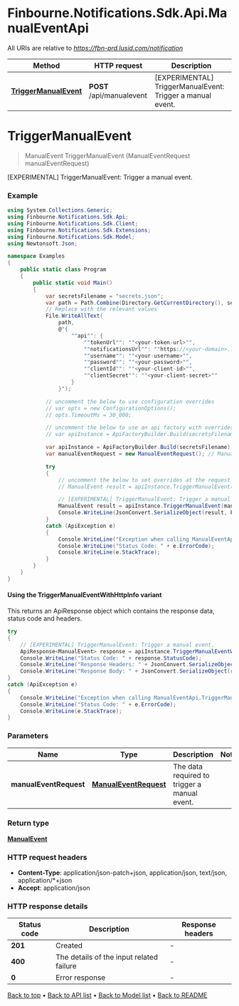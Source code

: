 # Finbourne.Notifications.Sdk.Api.ManualEventApi

All URIs are relative to *https://fbn-prd.lusid.com/notification*

| Method | HTTP request | Description |
|--------|--------------|-------------|
| [**TriggerManualEvent**](ManualEventApi.md#triggermanualevent) | **POST** /api/manualevent | [EXPERIMENTAL] TriggerManualEvent: Trigger a manual event. |

<a id="triggermanualevent"></a>
# **TriggerManualEvent**
> ManualEvent TriggerManualEvent (ManualEventRequest manualEventRequest)

[EXPERIMENTAL] TriggerManualEvent: Trigger a manual event.

### Example
```csharp
using System.Collections.Generic;
using Finbourne.Notifications.Sdk.Api;
using Finbourne.Notifications.Sdk.Client;
using Finbourne.Notifications.Sdk.Extensions;
using Finbourne.Notifications.Sdk.Model;
using Newtonsoft.Json;

namespace Examples
{
    public static class Program
    {
        public static void Main()
        {
            var secretsFilename = "secrets.json";
            var path = Path.Combine(Directory.GetCurrentDirectory(), secretsFilename);
            // Replace with the relevant values
            File.WriteAllText(
                path, 
                @"{
                    ""api"": {
                        ""tokenUrl"": ""<your-token-url>"",
                        ""notificationsUrl"": ""https://<your-domain>.lusid.com/notification"",
                        ""username"": ""<your-username>"",
                        ""password"": ""<your-password>"",
                        ""clientId"": ""<your-client-id>"",
                        ""clientSecret"": ""<your-client-secret>""
                    }
                }");

            // uncomment the below to use configuration overrides
            // var opts = new ConfigurationOptions();
            // opts.TimeoutMs = 30_000;

            // uncomment the below to use an api factory with overrides
            // var apiInstance = ApiFactoryBuilder.Build(secretsFilename, opts: opts).Api<ManualEventApi>();

            var apiInstance = ApiFactoryBuilder.Build(secretsFilename).Api<ManualEventApi>();
            var manualEventRequest = new ManualEventRequest(); // ManualEventRequest | The data required to trigger a manual event.

            try
            {
                // uncomment the below to set overrides at the request level
                // ManualEvent result = apiInstance.TriggerManualEvent(manualEventRequest, opts: opts);

                // [EXPERIMENTAL] TriggerManualEvent: Trigger a manual event.
                ManualEvent result = apiInstance.TriggerManualEvent(manualEventRequest);
                Console.WriteLine(JsonConvert.SerializeObject(result, Formatting.Indented));
            }
            catch (ApiException e)
            {
                Console.WriteLine("Exception when calling ManualEventApi.TriggerManualEvent: " + e.Message);
                Console.WriteLine("Status Code: " + e.ErrorCode);
                Console.WriteLine(e.StackTrace);
            }
        }
    }
}
```

#### Using the TriggerManualEventWithHttpInfo variant
This returns an ApiResponse object which contains the response data, status code and headers.

```csharp
try
{
    // [EXPERIMENTAL] TriggerManualEvent: Trigger a manual event.
    ApiResponse<ManualEvent> response = apiInstance.TriggerManualEventWithHttpInfo(manualEventRequest);
    Console.WriteLine("Status Code: " + response.StatusCode);
    Console.WriteLine("Response Headers: " + JsonConvert.SerializeObject(response.Headers, Formatting.Indented));
    Console.WriteLine("Response Body: " + JsonConvert.SerializeObject(response.Data, Formatting.Indented));
}
catch (ApiException e)
{
    Console.WriteLine("Exception when calling ManualEventApi.TriggerManualEventWithHttpInfo: " + e.Message);
    Console.WriteLine("Status Code: " + e.ErrorCode);
    Console.WriteLine(e.StackTrace);
}
```

### Parameters

| Name | Type | Description | Notes |
|------|------|-------------|-------|
| **manualEventRequest** | [**ManualEventRequest**](ManualEventRequest.md) | The data required to trigger a manual event. |  |

### Return type

[**ManualEvent**](ManualEvent.md)

### HTTP request headers

 - **Content-Type**: application/json-patch+json, application/json, text/json, application/*+json
 - **Accept**: application/json


### HTTP response details
| Status code | Description | Response headers |
|-------------|-------------|------------------|
| **201** | Created |  -  |
| **400** | The details of the input related failure |  -  |
| **0** | Error response |  -  |

[Back to top](#) &#8226; [Back to API list](../README.md#documentation-for-api-endpoints) &#8226; [Back to Model list](../README.md#documentation-for-models) &#8226; [Back to README](../README.md)

